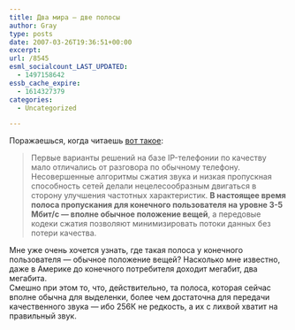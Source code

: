 ```yaml
---
title: Два мира — две полосы
author: Gray
type: posts
date: 2007-03-26T19:36:51+00:00
excerpt:
url: /8545
esml_socialcount_LAST_UPDATED:
  - 1497158642
essb_cache_expire:
  - 1614327379
categories:
  - Uncategorized

---
```








Поражаешься, когда читаешь <a href="http://news.nag.ru/13004" target="_blank">вот такое</a>:

> Первые варианты решений на базе IP-телефонии по качеству мало отличались от разговора по обычному телефону. Несовершенные алгоритмы сжатия звука и низкая пропускная способность сетей делали нецелесообразным двигаться в сторону улучшения частотных характеристик. **В настоящее время полоса пропускания для конечного пользователя на уровне 3-5 Мбит/с &#8212; вполне обычное положение вещей**, а передовые кодеки сжатия позволяют минимизировать потоки данных без потери качества.

Мне уже очень хочется узнать, где такая полоса у конечного пользователя &#8212; обычное положение вещей? Насколько мне известно, даже в Америке до конечного потребителя доходит мегабит, два мегабита.  
Смешно при этом то, что, действительно, та полоса, которая сейчас вполне обычна для выделенки, более чем достаточна для передачи качественного звука &#8212; ибо 256К не редкость, а их с лихвой хватит на правильный звук.